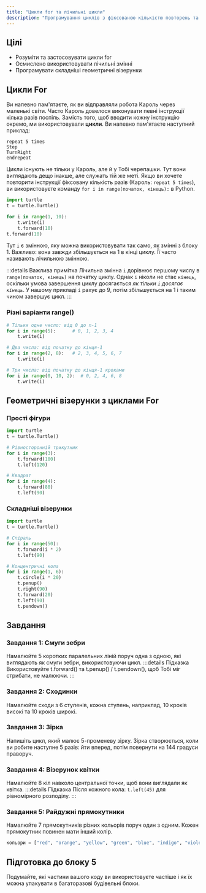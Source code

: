 ```yaml
---
title: "Цикли for та лічильні цикли"
description: "Програмування циклів з фіксованою кількістю повторень та малювання складніших візерунків."
---
```


## Цілі
- Розуміти та застосовувати цикли for
- Осмислено використовувати лічильні змінні
- Програмувати складніші геометричні візерунки

## Цикли For

Ви напевно пам'ятаєте, як ви відправляли робота Кароль через маленькі світи. Часто Кароль довелося виконувати певні інструкції кілька разів поспіль. Замість того, щоб вводити кожну інструкцію окремо, ми використовували **цикли**. Ви напевно пам'ятаєте наступний приклад:

```
repeat 5 times 
Step
TurnRight
endrepeat
```

Цикли існують не тільки у Кароль, але й у Тобі черепашки. Тут вони виглядають дещо інакше, але служать тій же меті. Якщо ви хочете повторити інструкції фіксовану кількість разів (Кароль: `repeat 5 times`), ви використовуєте команду `for i in range(початок, кінець):` в Python.

```python
import turtle
t = turtle.Turtle()

for i in range(1, 10):
    t.write(i)
    t.forward(10)
t.forward(10)
```

Тут `i` є змінною, яку можна використовувати так само, як змінні з блоку 1. Важливо: вона завжди збільшується на 1 в кінці циклу. Її часто називають лічильною змінною.

:::details Важлива примітка
Лічильна змінна `i` дорівнює першому числу в `range(початок, кінець)` на початку циклу. Однак `i` ніколи не стає `кінець`, оскільки умова завершення циклу досягається *як тільки `i` досягає `кінець`*. У нашому прикладі `i` рахує до 9, потім збільшується на 1 і таким чином завершує цикл.
:::

### Різні варіанти range()

```python
# Тільки одне число: від 0 до n-1
for i in range(5):      # 0, 1, 2, 3, 4
    t.write(i)

# Два числа: від початку до кінця-1  
for i in range(2, 8):   # 2, 3, 4, 5, 6, 7
    t.write(i)

# Три числа: від початку до кінця-1 кроками
for i in range(0, 10, 2):  # 0, 2, 4, 6, 8
    t.write(i)
```

## Геометричні візерунки з циклами For

### Прості фігури
```python
import turtle
t = turtle.Turtle()

# Рівносторонній трикутник
for i in range(3):
    t.forward(100)
    t.left(120)

# Квадрат  
for i in range(4):
    t.forward(80)
    t.left(90)
```

### Складніші візерунки
```python
import turtle
t = turtle.Turtle()

# Спіраль
for i in range(50):
    t.forward(i * 2)
    t.left(90)

# Концентричні кола
for i in range(1, 6):
    t.circle(i * 20)
    t.penup()
    t.right(90)
    t.forward(20)
    t.left(90)
    t.pendown()
```

## Завдання

### Завдання 1: Смуги зебри
Намалюйте 5 коротких паралельних ліній поруч одна з одною, які виглядають як смуги зебри, використовуючи цикл.
:::details Підказка
Використовуйте t.forward() та t.penup() / t.pendown(), щоб Тобі міг стрибати, не малюючи.
:::

### Завдання 2: Сходинки
Намалюйте сходи з 6 ступенів, кожна ступень, наприклад, 10 кроків високі та 10 кроків широкі.

### Завдання 3: Зірка
Напишіть цикл, який малює 5-променеву зірку. Зірка створюється, коли ви робите наступне 5 разів: йти вперед, потім повернути на 144 градуси праворуч.

### Завдання 4: Візерунок квітки
Намалюйте 8 кіл навколо центральної точки, щоб вони виглядали як квітка.
:::details Підказка
Після кожного кола: `t.left(45)` для рівномірного розподілу.
:::

### Завдання 5: Райдужні прямокутники
Намалюйте 7 прямокутників різних кольорів поруч один з одним. Кожен прямокутник повинен мати інший колір.

```python
кольори = ["red", "orange", "yellow", "green", "blue", "indigo", "violet"]
```

## Підготовка до блоку 5
Подумайте, які частини вашого коду ви використовуєте частіше і як їх можна упакувати в багаторазові будівельні блоки.

